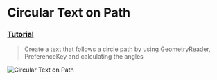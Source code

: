  # Circular Text on Path
 ### [Tutorial](https://designcode.io/swiftui-handbook-circular-text-path)
> Create a text that follows a circle path by using GeometryReader, PreferenceKey and calculating the angles

![Circular Text on Path](https://github.com/mrgsdev/DesignCode/assets/157994617/d70247a7-318c-4881-9ef9-0b5771b4255f)
